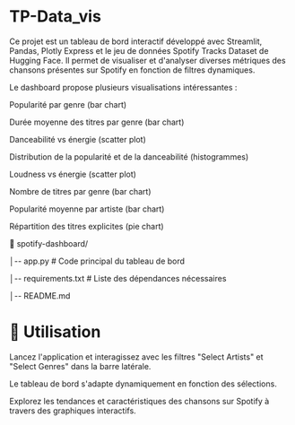 # TP-Data_vis

Ce projet est un tableau de bord interactif développé avec Streamlit, Pandas, Plotly Express et le jeu de données Spotify Tracks Dataset de Hugging Face. 
Il permet de visualiser et d'analyser diverses métriques des chansons présentes sur Spotify en fonction de filtres dynamiques.

Le dashboard propose plusieurs visualisations intéressantes :

Popularité par genre (bar chart)

Durée moyenne des titres par genre (bar chart)

Danceabilité vs énergie (scatter plot)

Distribution de la popularité et de la danceabilité (histogrammes)

Loudness vs énergie (scatter plot)

Nombre de titres par genre (bar chart)

Popularité moyenne par artiste (bar chart)

Répartition des titres explicites (pie chart)

📁 spotify-dashboard/

│-- app.py             # Code principal du tableau de bord

│-- requirements.txt   # Liste des dépendances nécessaires

│-- README.md 

# 🎯 Utilisation
Lancez l'application et interagissez avec les filtres "Select Artists" et "Select Genres" dans la barre latérale.

Le tableau de bord s'adapte dynamiquement en fonction des sélections.

Explorez les tendances et caractéristiques des chansons sur Spotify à travers des graphiques interactifs.
